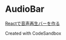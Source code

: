 # AudioBar

[Reactで音声再生バーを作る](https://zenn.dev/mondy/articles/7e1ce405e5f3eb)

Created with CodeSandbox
